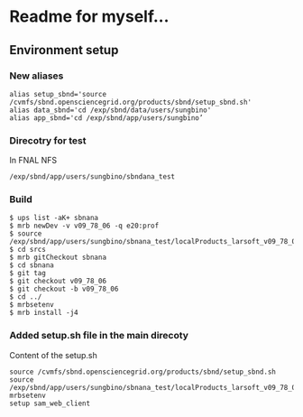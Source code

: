 # Readme for myself...

## Environment setup

### New aliases

```
alias setup_sbnd='source /cvmfs/sbnd.opensciencegrid.org/products/sbnd/setup_sbnd.sh'
alias data_sbnd='cd /exp/sbnd/data/users/sungbino'
alias app_sbnd='cd /exp/sbnd/app/users/sungbino’
```

### Direcotry for test

In FNAL NFS
```
/exp/sbnd/app/users/sungbino/sbndana_test
```

### Build

```
$ ups list -aK+ sbnana
$ mrb newDev -v v09_78_06 -q e20:prof
$ source /exp/sbnd/app/users/sungbino/sbnana_test/localProducts_larsoft_v09_78_06_e20_prof/setup
$ cd srcs
$ mrb gitCheckout sbnana
$ cd sbnana
$ git tag
$ git checkout v09_78_06
$ git checkout -b v09_78_06
$ cd ../
$ mrbsetenv
$ mrb install -j4
```

### Added setup.sh file in the main direcoty

Content of the setup.sh

```
source /cvmfs/sbnd.opensciencegrid.org/products/sbnd/setup_sbnd.sh
source /exp/sbnd/app/users/sungbino/sbnana_test/localProducts_larsoft_v09_78_06_e20_prof/setup
mrbsetenv
setup sam_web_client
```
